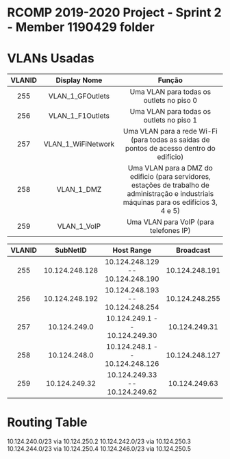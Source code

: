 RCOMP 2019-2020 Project - Sprint 2 - Member 1190429 folder
===========================================

# VLANs Usadas #

| VLANID | Display Nome | Função |
|:----------:|:----------:|:----------:|
|255|VLAN_1_GFOutlets|Uma VLAN para todas os outlets no piso 0|
|256|VLAN_1_F1Outlets|Uma VLAN para todas os outlets no piso 1|
|257|VLAN_1_WiFiNetwork|Uma VLAN para a rede Wi-Fi (para todas as saídas de pontos de acesso dentro do edifício)|
|258|VLAN_1_DMZ|Uma VLAN para a DMZ do edificio (para servidores, estações de trabalho de administração e industriais máquinas para os edifícios 3, 4 e 5)|
|259|VLAN_1_VoIP|Uma VLAN para VoIP (para telefones IP)|


| VLANID | SubNetID | Host Range | Broadcast|
|:----------:|:----------:|:----------:|:----------:|
|255|10.124.248.128|10.124.248.129 -- 10.124.248.190|10.124.248.191|
|256|10.124.248.192|10.124.248.193 -- 10.124.248.254|10.124.248.255|
|257|10.124.249.0|10.124.249.1 -- 10.124.249.30|10.124.249.31|
|258|10.124.248.0|10.124.248.1 -- 10.124.248.126|10.124.248.127|
|259|10.124.249.32|10.124.249.33 -- 10.124.249.62|10.124.249.63|


# Routing Table #

10.124.240.0/23 via 10.124.250.2
10.124.242.0/23 via 10.124.250.3
10.124.244.0/23 via 10.124.250.4
10.124.246.0/23 via 10.124.250.5